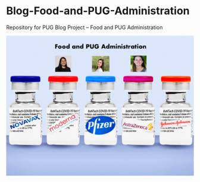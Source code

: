 # Blog-Food-and-PUG-Administration
Repository for PUG Blog Project – Food and PUG Administration

![](https://raw.githubusercontent.com/stat231-s21/Blog-Food-and-PUG-Administration/main/images/s2g5-socialjusticepublichealth.png)
